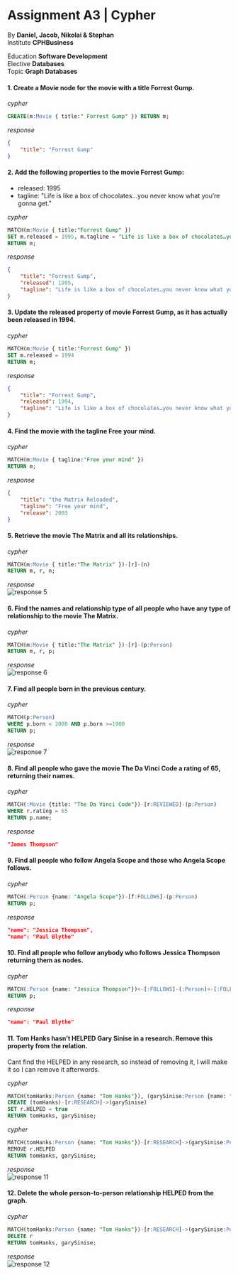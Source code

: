 # Assignment A3 | Cypher

By **Daniel, Jacob, Nikolai & Stephan**  
Institute **CPHBusiness**  

Education **Software Development**  
Elective **Databases**  
Topic **Graph Databases**  

#### 1. Create a Movie node for the movie with a title Forrest Gump.

_cypher_
```sql
CREATE(m:Movie { title:" Forrest Gump" }) RETURN m;
```

_response_
```json
{
    "title": "Forrest Gump"
}
```

#### 2. Add the following properties to the movie Forrest Gump:
* released: 1995
* tagline: "Life is like a box of chocolates…​you never know what you’re gonna get."

_cypher_
```sql
MATCH(m:Movie { title:"Forrest Gump" })
SET m.released = 1995, m.tagline = "Life is like a box of chocolates…​you never know what you’re gonna get."
RETURN m;
```

_response_
```json
{
    "title": "Forrest Gump",
    "released": 1995,
    "tagline": "Life is like a box of chocolates…​you never know what you’re gonna get."
}
```

#### 3. Update the released property of movie Forrest Gump, as it has actually been released in 1994.

_cypher_
```sql
MATCH(m:Movie { title:"Forrest Gump" })
SET m.released = 1994
RETURN m;
```

_response_
```json
{
    "title": "Forrest Gump",
    "released": 1994,
    "tagline": "Life is like a box of chocolates…​you never know what you’re gonna get."
}
```

#### 4. Find the movie with the tagline Free your mind.

_cypher_
```sql
MATCH(m:Movie { tagline:"Free your mind" })
RETURN m;
```

_response_
```json
{
    "title": "the Matrix Reloaded",
    "tagline": "Free your mind",
    "release": 2003
}
```

#### 5. Retrieve the movie The Matrix and all its relationships.

_cypher_
```sql
MATCH(m:Movie { title:"The Matrix" })-[r]-(n)
RETURN m, r, n;
```

_response_  
![response 5](assets/response5.png)

#### 6. Find the names and relationship type of all people who have any type of relationship to the movie The Matrix.

_cypher_
```sql
MATCH(m:Movie { title:"The Matrix" })-[r]-(p:Person)
RETURN m, r, p;
```

_response_  
![response 6](assets/response6.png)

#### 7. Find all people born in the previous century.

_cypher_
```sql
MATCH(p:Person)
WHERE p.born < 2000 AND p.born >=1900
RETURN p;
```

_response_  
![response 7](assets/response7.png)

#### 8. Find all people who gave the movie The Da Vinci Code a rating of 65, returning their names.

_cypher_
```sql
MATCH(:Movie {title: "The Da Vinci Code"})-[r:REVIEWED]-(p:Person)
WHERE r.rating = 65
RETURN p.name;
```

_response_
```json
"James Thompson"
```

#### 9. Find all people who follow Angela Scope and those who Angela Scope follows.

_cypher_
```sql
MATCH(:Person {name: "Angela Scope"})-[f:FOLLOWS]-(p:Person) 
RETURN p;
```

_response_
```json
"name": "Jessica Thompson",
"name": "Paul Blythe"
```

#### 10. Find all people who follow anybody who follows Jessica Thompson returning them as nodes.

_cypher_
```sql
MATCH(:Person {name: "Jessica Thompson"})<-[:FOLLOWS]-(:Person)<-[:FOLLOWS]-(p:Person)
RETURN p;
```

_response_
```json
"name": "Paul Blythe"
```

#### 11. Tom Hanks hasn’t HELPED Gary Sinise in a research. Remove this property from the relation.

Cant find the HELPED in any research, so instead of removing it, I will make it so I can remove it afterwords.

_cypher_
```sql
MATCH(tomHanks:Person {name: "Tom Hanks"}), (garySinise:Person {name: "Gary Sinise"}) 
CREATE (tomHanks)-[r:RESEARCH]->(garySinise)
SET r.HELPED = true
RETURN tomHanks, garySinise;
```

_cypher_
```sql
MATCH(tomHanks:Person {name: "Tom Hanks"})-[r:RESEARCH]->(garySinise:Person {name: "Gary Sinise"}) 
REMOVE r.HELPED
RETURN tomHanks, garySinise;
```

_response_  
![response 11](assets/response11.png)

#### 12. Delete the whole person-to-person relationship HELPED from the graph.

_cypher_
```sql
MATCH(tomHanks:Person {name: "Tom Hanks"})-[r:RESEARCH]->(garySinise:Person {name: "Gary Sinise"}) 
DELETE r
RETURN tomHanks, garySinise;
```

_response_  
![response 12](assets/response12.png)